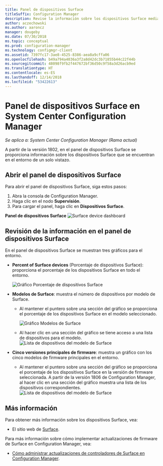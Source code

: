 ```yaml
---
title: Panel de dispositivos Surface
titleSuffix: Configuration Manager
description: Revise la información sobre los dispositivos Surface mediante el panel.
author: aczechowski
ms.author: aaroncz
manager: dougeby
ms.date: 07/30/2018
ms.topic: conceptual
ms.prod: configuration-manager
ms.technology: configmgr-client
ms.assetid: 7397fc17-3ae8-4525-8386-aea8a9cffa06
ms.openlocfilehash: b49a794a4036a3f2a8d42dc3b71855b44c22f44b
ms.sourcegitcommit: 48098f9fb2f447672bf36d50c9f58a3d26acb9ed
ms.translationtype: HT
ms.contentlocale: es-ES
ms.lasthandoff: 12/14/2018
ms.locfileid: "53422613"
---
```

# <a name="surface-device-dashboard-in-system-center-configuration-manager"></a>Panel de dispositivos Surface en System Center Configuration Manager

*Se aplica a: System Center Configuration Manager (Rama actual)*

A partir de la versión 1802, en el panel de dispositivos Surface se proporciona información sobre los dispositivos Surface que se encuentran en el entorno de un solo vistazo. <!--1355788-->

## <a name="open-the-surface-device-dashboard"></a>Abrir el panel de dispositivos Surface

Para abrir el panel de dispositivos Surface, siga estos pasos: 

1. Abra la consola de Configuration Manager. 
2. Haga clic en el nodo **Supervisión**. 
3. Para cargar el panel, haga clic en **Dispositivos Surface**.

**Panel de dispositivos Surface**
![Surface device dashboard](media/Surface-device-dashboard.PNG)



## <a name="reviewing-information-in-the-surface-device-dashboard"></a>Revisión de la información en el panel de dispositivos Surface

En el panel de dispositivos Surface se muestran tres gráficos para el entorno. 

- **Percent of Surface devices** (Porcentaje de dispositivos Surface): proporciona el porcentaje de los dispositivos Surface en todo el entorno.

    ![Gráfico Porcentaje de dispositivos Surface](media/Percent-Surface-Devices.PNG)
- **Modelos de Surface**: muestra el número de dispositivos por modelo de Surface. 
  - Al mantener el puntero sobre una sección del gráfico se proporciona el porcentaje de los dispositivos Surface en el modelo seleccionado. 

       ![Gráfico Modelos de Surface](media/Surface-Models-Hover.PNG)
  - Al hacer clic en una sección del gráfico se tiene acceso a una lista de dispositivos para el modelo. 
      ![Lista de dispositivos del modelo de Surface](media/Surface-Model-Device-List.PNG)

- **Cinco versiones principales de firmware**: muestra un gráfico con los cinco modelos de firmware principales en el entorno. 
  - Al mantener el puntero sobre una sección del gráfico se proporciona el porcentaje de los dispositivos Surface en la versión de firmware seleccionada. A partir de la versión 1806 de Configuration Manager, al hacer clic en una sección del gráfico muestra una lista de los dispositivos correspondientes. <!--1358654--> ![Lista de dispositivos del modelo de Surface](media/Surface-Firmware-Hover.PNG)


## <a name="more-information"></a>Más información

Para obtener más información sobre los dispositivos Surface, vea:
 - El sitio web de [Surface]( https://go.microsoft.com/fwlink/?linkid=861998).
    
Para más información sobre cómo implementar actualizaciones de firmware de Surface en Configuration Manager, vea:
 - [Cómo administrar actualizaciones de controladores de Surface en Configuration Manager]( https://support.microsoft.com/help/4098906).




